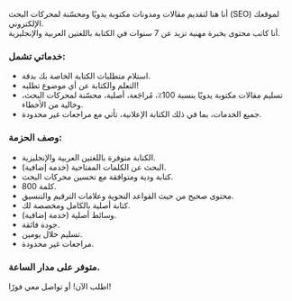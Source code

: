 أنا هنا لتقديم مقالات ومدونات مكتوبة يدويًا ومحسّنة لمحركات البحث (SEO) لموقعك الإلكتروني.  
أنا كاتب محتوى بخبرة مهنية تزيد عن 7 سنوات في الكتابة باللغتين العربية والإنجليزية.  

### خدماتي تشمل:  
- استلام متطلبات الكتابة الخاصة بك بدقة.  
- التعلم والكتابة عن أي موضوع تطلبه!  
- تسليم مقالات مكتوبة يدويًا بنسبة 100٪، مُراجَعة، أصلية، محسّنة لمحركات البحث، وخالية من الأخطاء.  
- جميع الخدمات، بما في ذلك الكتابة الإعلانية، تأتي مع مراجعات غير محدودة.  

### وصف الحزمة:  
- الكتابة متوفرة باللغتين العربية والإنجليزية.  
- البحث عن الكلمات المفتاحية (خدمة إضافية).  
- كتابة ودية ومتوافقة مع تحسين محركات البحث.  
- 800 كلمة.  
- محتوى صحيح من حيث القواعد النحوية وعلامات الترقيم والتنسيق.  
- كتابة أصلية بالكامل ومخصصة لك.  
- وسائط أصلية (خدمة إضافية).  
- جودة فائقة.  
- تسليم خلال يومين.  
- مراجعات غير محدودة.  

### متوفر على مدار الساعة.  
اطلب الآن! أو تواصل معي فورًا!  
